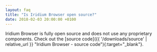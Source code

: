 ```yaml
---
layout: faq
title: "Is Iridium Browser open source?"
date: 2018-02-03 20:00:00 +0100
---
```


Iridium Browser is fully open source and does not use any proprietary components. Check out the [source code]({{ '/downloads/source' | relative_url }} "Iridium Browser - source code"){:target="_blank"}.